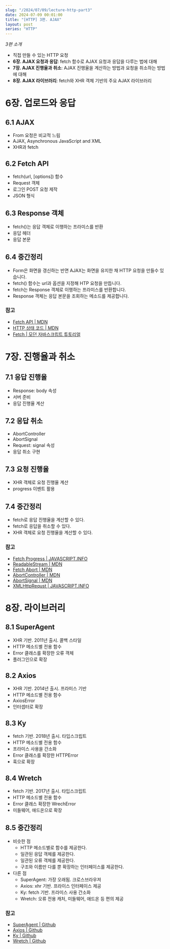 ```yaml
---
slug: "/2024/07/09/lecture-http-part3"
date: 2024-07-09 00:01:00
title: "[HTTP] 3편. AJAX"
layout: post
series: "HTTP"
---
```


_3편 소개_

- 직접 만들 수 있는 HTTP 요청
- **6장. AJAX 요청과 응답**: fetch 함수로 AJAX 요청과 응답을 다루는 법에 대해
- **7장. AJAX 진행율과 취소**: AJAX 진행율을 계산하는 방법과 요청을 취소하는 방법에 대해
- **8장. AJAX 라이브러리**: fetch와 XHR 객체 기반의 주요 AJAX 라이브러리

# 6장. 업로드와 응답

## 6.1 AJAX

- From 요청은 비교적 느림
- AJAX, Asynchronous JavaScript and XML
- XHR과 fetch

## 6.2 Fetch API

- fetch(url, [options]) 함수
- Request 객체
- 로그인 POST 요청 제작
- JSON 형식

## 6.3 Response 객체

- fetch()는 응답 객체로 이행하는 프라미스를 반환
- 응답 헤더
- 응답 본문

## 6.4 중간정리

- Form은 화면을 갱신하는 반면 AJAX는 화면을 유지한 채 HTTP 요청을 만들수 있습니다.
- fetch() 함수는 url과 옵션을 지정해 HTP 요청을 만듭니다.
- fetch는 Response 객체로 이행하는 프라미스를 반환합니다.
- Response 객체는 응답 본문을 조회하는 메소드를 제공합니다.

### 참고

- [Fetch API | MDN](https://developer.mozilla.org/ko/docs/Web/API/Fetch_API)
- [HTTP 상태 코드 | MDN](https://developer.mozilla.org/ko/docs/Web/HTTP/Status)
- [Fetch | 모던 자바스크립트 튜토리얼](https://ko.javascript.info/fetch)

# 7장. 진행율과 취소

## 7.1 응답 진행율

- Response: body 속성
- 서버 준비
- 응답 진행율 계산

## 7.2 응답 취소

- AbortController
- AbortSignal
- Request: signal 속성
- 응답 취소 구현

## 7.3 요청 진행율

- XHR 객체로 요청 진행율 계산
- progress 이벤트 활용

## 7.4 중간정리

- fetch로 응답 진행율을 계산할 수 있다.
- fetch로 응답을 취소할 수 있다.
- XHR 객체로 요청 진행율을 계산할 수 있다.

### 참고

- [Fetch Progress | JAVASCRIPT.INFO](https://ko.javascript.info/fetch-progress)
- [ReadableStream | MDN](https://developer.mozilla.org/ko/docs/Web/API/ReadableStream)
- [Fetch Abort | MDN](https://ko.javascript.info/fetch-abort)
- [AbortController | MDN](https://developer.mozilla.org/ko/docs/Web/API/AbortController)
- [AbortSignal | MDN](https://developer.mozilla.org/en-US/docs/Web/API/AbortSignal)
- [XMLHttpRequst | JAVASCRIPT.INFO](https://ko.javascript.info/xmlhttprequest)

# 8장. 라이브러리

## 8.1 SuperAgent

- XHR 기반. 2011년 출시. 콜백 스타일
- HTTP 메소드별 전용 함수
- Error 클래스를 확장한 오류 객체
- 플러그인으로 확장

## 8.2 Axios

- XHR 기반. 2014년 출시. 프라미스 기반
- HTTP 메소드별 전용 함수
- AxiosError
- 인터셉터로 확장

## 8.3 Ky

- fetch 기반. 2018년 출시. 타입스크립트
- HTTP 메소드별 전용 함수
- 프라미스 사용을 간소화
- Error 클래스를 확장한 HTTPError
- 훅으로 확장

## 8.4 Wretch

- fetch 기반. 2017년 출시. 타입스크립트
- HTTP 메소드별 전용 함수
- Error 클래스 확장한 WrechError
- 미들웨어, 애드온으로 확장

## 8.5 중간정리

- 비슷한 점
  - HTTP 메소드별로 함수를 제공한다.
  - 일관된 응답 객체를 제공한다.
  - 일관된 오류 객체를 제공한다.
  - 구조와 이름만 다를 뿐 확장하는 인터페이스를 제공한다.
- 다른 점
  - SuperAgent: 가장 오래됨. 크로스브라우져
  - Axios: xhr 기반. 프라이스 인터페이스 제공
  - Ky: fetch 기반. 프라미스 사용 간소화
  - Wretch: 오류 전용 캐처, 미들웨어, 애드온 등 편의 제공

### 참고

- [SuperAgent | Github](https://github.com/ladjs/superagent)
- [Axios | Github](https://github.com/axios/axios)
- [Ky | Github](https://github.com/sindresorhus/ky)
- [Wretch | Github](https://github.com/elbywan/wretch)
